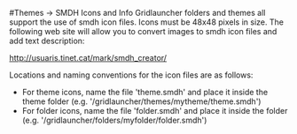 #Themes -> SMDH Icons and Info
Gridlauncher folders and themes all support the use of smdh icon files. Icons must be 48x48 pixels in size. The following web site will allow you to convert images to smdh icon files and add text description:

http://usuaris.tinet.cat/mark/smdh_creator/

Locations and naming conventions for the icon files are as follows:
* For theme icons, name the file 'theme.smdh' and place it inside the theme folder (e.g. '/gridlauncher/themes/mytheme/theme.smdh')
* For folder icons, name the file 'folder.smdh' and place it inside the folder (e.g. '/gridlauncher/folders/myfolder/folder.smdh')